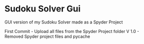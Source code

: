 # Sudoku Solver Gui
 GUI version of my Sudoku Solver made as a Spyder Project

First Commit - Upload all files from the Spyder Project folder
V 1.0 - Removed Spyder project files and pycache

